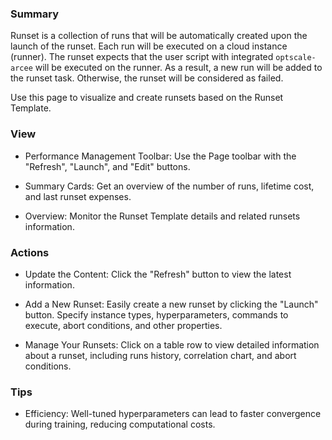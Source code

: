 ### **Summary**

Runset is a collection of runs that will be automatically created upon the launch of the runset. Each run will be executed 
on a cloud instance (runner). The runset expects that the user script with integrated ```optscale-arcee``` will be executed 
on the runner. As a result, a new run will be added to the runset task. Otherwise, the runset will be considered 
as failed.

Use this page to visualize and create runsets based on the Runset Template.

### **View**

- Performance Management Toolbar: Use the Page toolbar with the "Refresh", "Launch", and "Edit" buttons.

- Summary Cards: Get an overview of the number of runs, lifetime cost, and last runset expenses.

- Overview: Monitor the Runset Template details and related runsets information.

### **Actions**

- Update the Content: Click the "Refresh" button to view the latest information.

- Add a New Runset: Easily create a new runset by clicking the "Launch" button. Specify instance types, 
  hyperparameters, commands to execute, abort conditions, and other properties.

- Manage Your Runsets: Click on a table row to view detailed information about a runset, including runs history, 
  correlation chart, and abort conditions.

### **Tips**

- Efficiency: Well-tuned hyperparameters can lead to faster convergence during training, reducing computational costs.


